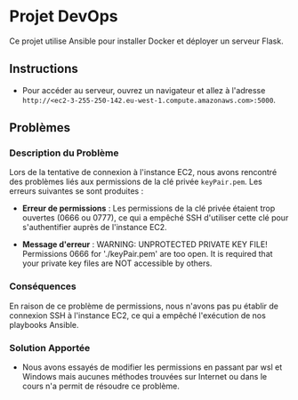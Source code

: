 # Projet DevOps

Ce projet utilise Ansible pour installer Docker et déployer un serveur Flask.

## Instructions

- Pour accéder au serveur, ouvrez un navigateur et allez à l'adresse `http://<ec2-3-255-250-142.eu-west-1.compute.amazonaws.com>:5000`.

## Problèmes 

### Description du Problème

Lors de la tentative de connexion à l'instance EC2, nous avons rencontré des problèmes liés aux permissions de la clé privée `keyPair.pem`. Les erreurs suivantes se sont produites :

- **Erreur de permissions** : Les permissions de la clé privée étaient trop ouvertes (0666 ou 0777), ce qui a empêché SSH d'utiliser cette clé pour s'authentifier auprès de l'instance EC2.

- **Message d'erreur** : 
WARNING: UNPROTECTED PRIVATE KEY FILE!
Permissions 0666 for './keyPair.pem' are too open.
It is required that your private key files are NOT accessible by others.

### Conséquences

En raison de ce problème de permissions, nous n'avons pas pu établir de connexion SSH à l'instance EC2, ce qui a empêché l'exécution de nos playbooks Ansible.

### Solution Apportée

- Nous avons essayés de modifier les permissions en passant par wsl et Windows mais aucunes méthodes trouvées sur Internet ou dans le cours n'a permit de résoudre ce problème.

